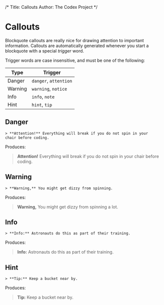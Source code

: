 /*
Title:  Callouts
Author: The Codex Project
*/

# Callouts
Blockquote callouts are really nice for drawing attention to important information. Callouts are automatically generated whenever you start a blockquote with a special *trigger* word.

Trigger words are case insensitive, and must be one of the following:

| Type | Trigger |
| -----|-------- |
| Danger  | `danger`, `attention` |
| Warning | `warning`, `notice` |
| Info    | `info`, `note` |
| Hint    | `hint`, `tip` |

## Danger

```
> **Attention!** Everything will break if you do not spin in your chair before coding.
```

Produces:

> **Attention!** Everything will break if you do not spin in your chair before coding.

## Warning

```
> **Warning,** You might get dizzy from spinning.
```

Produces:

> **Warning,** You might get dizzy from spinning a lot.

## Info

```
> **Info:** Astronauts do this as part of their training.
```

Produces:

> **Info:** Astronauts do this as part of their training.

## Hint

```
> **Tip:** Keep a bucket near by.
```

Produces:

> **Tip:** Keep a bucket near by.